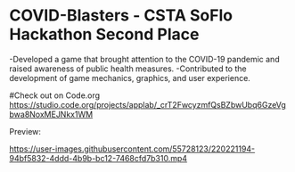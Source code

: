 # COVID-Blasters - CSTA SoFlo Hackathon Second Place

-Developed a game that brought attention to the COVID-19 pandemic and raised awareness of public health measures.
-Contributed to the development of game mechanics, graphics, and user experience.

#Check out on Code.org
https://studio.code.org/projects/applab/_crT2FwcyzmfQsBZbwUbq6GzeVgbwa8NoxMEJNkx1WM

Preview:

https://user-images.githubusercontent.com/55728123/220221194-94bf5832-4ddd-4b9b-bc12-7468cfd7b310.mp4

